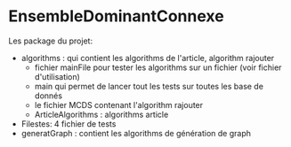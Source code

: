 # EnsembleDominantConnexe

Les package du projet:
   * algorithms : qui contient les algorithms de l'article, algorithm rajouter 
        * fichier mainFile pour tester les algorithms sur un fichier (voir fichier d'utilisation)
        * main qui permet de lancer tout les tests sur toutes les base de donnés 
        * le fichier MCDS contenant l'algorithm rajouter
        * ArticleAlgorithms : algorithms article
   * Filestes: 4 fichier de tests
   * generatGraph :  contient les algorithms de génération de graph

